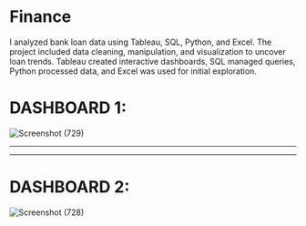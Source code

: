 # Finance
I analyzed bank loan data using Tableau, SQL, Python, and Excel. The project included data cleaning, manipulation, and visualization to uncover loan trends. Tableau created interactive dashboards, SQL managed queries, Python processed data, and Excel was used for initial exploration.

# DASHBOARD 1:

![Screenshot (729)](https://github.com/user-attachments/assets/cee014ca-5a6c-4529-9aae-c1391590cee0)

------------------------------------------------------------------------------------------------------------
------------------------------------------------------------------------------------------------------------

# DASHBOARD 2:

![Screenshot (728)](https://github.com/user-attachments/assets/14b8ec4f-10f4-4de9-a518-fef51172c873)
